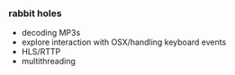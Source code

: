 ### rabbit holes

- decoding MP3s
- explore interaction with OSX/handling keyboard events
- HLS/RTTP
- multithreading
